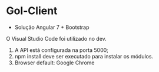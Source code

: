 # Gol-Client

 - Solução Angular 7 + Bootstrap

O Visual Studio Code foi utilizado no dev.

1) A API está configurada na porta 5000;
2) npm install deve ser executado para instalar os módulos.
3) Browser default: Google Chrome
